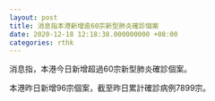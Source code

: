 ```yaml
---
layout: post
title: 消息指本港新增逾60宗新型肺炎確診個案
date: 2020-12-18 12:18:38.000000000 +08:00
categories: rthk
---
```


消息指，本港今日新增超過60宗新型肺炎確診個案。

本港昨日新增96宗個案，截至昨日累計確診病例7899宗。
